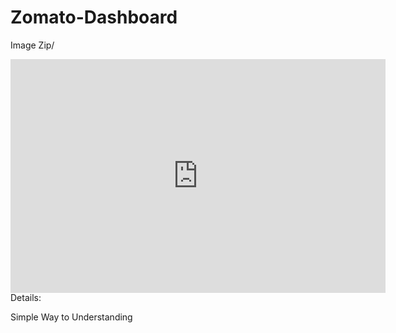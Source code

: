 # Zomato-Dashboard
Image Zip/
<iframe title="Analysis Customer Segregation by Channel" width="600" height="373.5" src="https://app.powerbi.com/view?r=eyJrIjoiNGEyODBiM2UtM2M3Ny00Njc1LWJkNTQtNjVmYjA5OTlhYmMzIiwidCI6IjgyMWMxNmVkLWRkYzgtNGRiZS1iOTE2LTUxMDVmN2E1YTNhZSJ9" frameborder="0" allowFullScreen="true"></iframe>
Details:


Simple Way to Understanding
